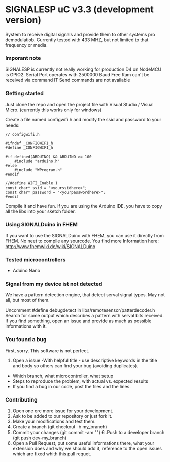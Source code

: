 # SIGNALESP uC v3.3 (development version)

System to receive digital signals and provide them to other systems pro demodulatiob. Currently tested with 433 MHZ, but not limited to that frequency or media.

### Imporant note

SIGNALESP is currently not really working for production
D4 on NodeMCU is GPIO2. 
Serial Port operates with 2500000 Baud
Free Ram can't be received via command
IT Send commands are not available

### Getting started


Just clone the repo and open the project file with Visual Studio / Visual Micro. (currently this works only for windows)

Create a file named configwifi.h and modify the ssid and password to your needs:

```
// configwifi.h

#ifndef _CONFIGWIFI_h
#define _CONFIGWIFI_h

#if defined(ARDUINO) && ARDUINO >= 100
	#include "arduino.h"
#else
	#include "WProgram.h"
#endif

//#define WIFI_Enable 1
const char* ssid = "<yourssidhere>";
const char* password = "<yourpasswordhere>";
#endif
```

Compile it and have fun.
If you are using the Arduino IDE, you have to copy all the libs into your sketch folder.


### Using SIGNALDuino in FHEM

If you want to use the SIGNALDuino with FHEM, you can use it directly from FHEM. No neet to compile any sourcode.
You find more Information here:
http://www.fhemwiki.de/wiki/SIGNALDuino


### Tested microcontrollers

* Aduino Nano

### Signal from my device ist not detected

We have a pattern detection engine, that detect serval signal types. May not all, but most of them.

Uncomment #define debugdetect in libs/remotesensor/patterdecoder.h
Search for some output which describes a pattern with serval bits received.
If you find something, open an issue and provide as much as possible informations with it.


### You found a bug

First, sorry. This software is not perfect.
1. Open a issue
-With helpful title - use descriptive keywords in the title and body so others can find your bug (avoiding duplicates).
- Which branch, what microcontroller, what setup
- Steps to reproduce the problem, with actual vs. expected results
- If you find a bug in our code, post the files and the lines. 

### Contributing

1. Open one ore more issue for your development.
2. Ask to be added to our repository or just fork it.
3. Make your modifications and test them.
4. Create a branch (git checkout -b my_branch)
5. Commit your changes (git commit -am "<some description>")
6 .Push to a developer branch (git push dev-<xyz >my_branch)
7. Open a Pull Request, put some useful informations there, what your extension does and why we should add it, reference to the open issues which are fixed whith this pull requet.


